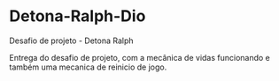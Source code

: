 # Detona-Ralph-Dio
 Desafio de projeto - Detona Ralph

 Entrega do desafio de projeto, com a mecânica de vidas funcionando e também uma mecanica de reinicio de jogo.
